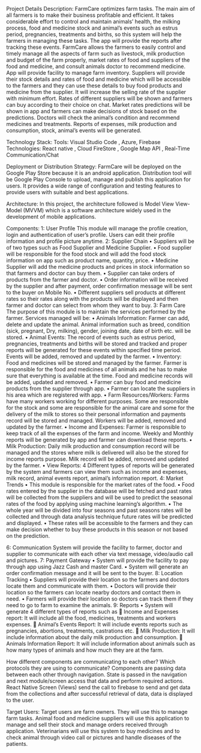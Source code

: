 
Project Details
Description:
FarmCare optimizes farm tasks. The main aim of all farmers is to make their business profitable and efficient. It takes considerable effort to control and maintain animals’ health, the milking process, food and medicine stock and animal’s events such as estrus period, pregnancies, treatments and births, so this system will help the farmers in managing these tasks. The app will provide the reports after tracking these events. FarmCare allows the farmers to easily control and timely manage all the aspects of farm such as livestock, milk production and budget of the farm properly, market rates of food and suppliers of the food and medicine, and consult animals doctor to recommend medicine. App will provide facility to manage farm inventory.
Suppliers will provide their stock details and rates of food and medicine which will be accessible to the farmers and they can use these details to buy food products and medicine from the supplier. It will increase the selling rate of the supplier with minimum effort. Rates of different suppliers will be shown and farmers can buy according to their choice on chat. Market rates predictions will be shown in app and farmers can make decisions of stock based on the predictions.
Doctors will check the animal’s condition and recommend medicines and treatments. Reports of
expenses, milk production and consumption, stock, animal’s events will be generated.

Technology Stack:
Tools:  Visual Studio Code , Azure, Firebase
Technologies: React native , Cloud FireStore , Google Map API , Real-Time Communication/Chat

Deployment or Distribution Strategy:
FarmCare will be deployed on the Google Play Store because it is an android application.
Distribution tool will be Google Play Console to upload, manage and publish this application for users. It provides a wide range of configuration and testing features to provide users with suitable and best applications.

Architecture:
In this project, the architecture followed is Model View View-Model (MVVM) which is a software architecture widely used in the development of mobile applications. 



Components:
1:  User Profile
This module will manage the profile creation, login and authentication of user’s profile. Users can edit their profile information and profile picture anytime.
2:  Supplier Chain 
•	Suppliers will be of two types such as Food Supplier and Medicine Supplier.
•	Food supplier will be responsible for the food stock and will add the food stock information on app such as product name, quantity, price.
•	Medicine Supplier will add the medicine products and prices in stock information so that farmers and doctor can buy them. 
•	Supplier can take orders of products from the farmer and doctor.
•	Order information will be received by the supplier and after payment, order confirmation message will be sent to the buyer on Mobile No.
•	Different suppliers sell products at different rates so their rates along with the products will be displayed and then farmer and doctor can select from whom they want to buy.
3:  Farm Care
The purpose of this module is to maintain the services performed by the farmer. Services managed will be:
•	Animals Information: Farmer can add, delete and update the animal. Animal information such as breed, condition (sick, pregnant, Dry, milking), gender, joining date, date of birth etc. will be stored.
•	Animal Events: The record of events such as estrus period, pregnancies, treatments and births will be stored and tracked and proper reports will be generated for these events within specified time period. Events will be added, removed and updated by the farmer.
•	Inventory: Food and medicines will be stored and managed by the farmer. Farmer is responsible for the food and medicines of all animals and he has to make sure that everything is available at the time. Food and medicine records will be added, updated and removed.
•	Farmer can buy food and medicine products from the supplier through app.
•	Farmer can locate the suppliers in his area which are registered with app.
•	Farm Resources/Workers: Farms have many workers working for different purposes. Some are responsible for the stock and some are responsible for the animal care and some for the delivery of the milk to stores so their personal information and payments record will be stored and managed. Workers will be added, removed and updated by the farmer.
•	Income and Expenses: Farmer is responsible to keep track of all the expenses of the farm and income. Weekly and Monthly reports will be generated by app and farmer can download these reports.
•	Milk Production: Daily milk production and consumption record will be managed and the stores where milk is delivered will also be the stored for income reports purpose. Milk record will be added, removed and updated by the farmer.
•	View Reports: 4 Different types of reports will be generated by the system and farmers can view them such as income and expenses, milk record, animal events report, animal’s information report.
4:  Market Trends
•	This module is responsible for the market rates of the food. 
•	Food rates entered by the supplier in the database will be fetched and past rates will be collected from the suppliers and will be used to predict the seasonal rates of the food by applying using machine learning’s algorithm.
•	The whole year will be divided into four seasons and past seasons rates will be collected and through data analysis technique future rates will be predicted and displayed. 
•	These rates will be accessible to the farmers and they can make decision whether to buy these products in this season or not based on the prediction. 

6:  Communication
System will provide the facility to farmer, doctor and supplier to communicate with each other  via text message, video/audio call and pictures.
7:  Payment Gateway
•	System will provide the facility to pay through app using Jazz Cash and master Card.
•	System will generate an order confirmation message and it will be sent to the buyer.
8:  Location Tracking
•	Suppliers will provide their location so the farmers and doctors locate them and communicate with them.
•	Doctors will provide their location so the farmers can locate nearby doctors and contact them in need.
•	Farmers will provide their location so doctors can track them if they need to go to farm to examine the animals.
9:  Reports
•	System will generate 4 different types of reports such as 
	Income and Expenses report: It will include all the food, medicines, treatments and workers expenses.
	Animal’s Events Report: It will include events reports such as pregnancies, abortions, treatments, castrations etc.
	Milk Production: It will include information about the daily milk production and consumption.
	Animals Information Report: It will include information about animals such as how many types of animals and how much they are at the farm.

How different components are communicating to each other? Which protocols they are using to communicate?
Components are passing data between each other through navigation. State is passed in the navigation and next module/screen access that data and perform required actions.
React Native Screen (Views) send the call to firebase to send and get data from the collections and after successful retrieval of data, data is displayed to the user.

Target Users:
Target users are farm owners. They will use this to manage farm tasks.
Animal food and medicine suppliers will use this application to manage and sell their stock and manage orders received through application.
Veterinarians will use this system to buy medicines and to check animal through video call or pictures and handle diseases of the patients.
